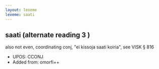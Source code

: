 ```yaml
---
layout: lexeme
lexeme: saati
---
```


## saati (alternate reading 3 )

also not even, coordinating conj, "ei kissoja saati koiria", see VISK § 816
* UPOS:  CCONJ
* Added from:  omorfi++

